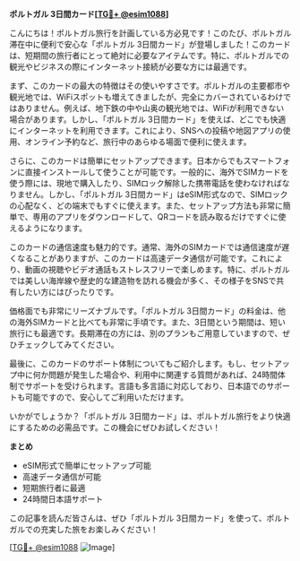 **ポルトガル 3日間カード[[TG💪+ @esim1088](https://t.me/s/esim1088)]**

こんにちは！ポルトガル旅行を計画している方必見です！このたび、ポルトガル滞在中に便利で安心な「ポルトガル 3日間カード」が登場しました！このカードは、短期間の旅行者にとって絶対に必要なアイテムです。特に、ポルトガルでの観光やビジネスの際にインターネット接続が必要な方には最適です。

まず、このカードの最大の特徴はその使いやすさです。ポルトガルの主要都市や観光地では、WiFiスポットも増えてきましたが、完全にカバーされているわけではありません。例えば、地下鉄の中や山奥の観光地では、WiFiが利用できない場合があります。しかし、「ポルトガル 3日間カード」を使えば、どこでも快適にインターネットを利用できます。これにより、SNSへの投稿や地図アプリの使用、オンライン予約など、旅行中のあらゆる場面で便利に使えます。

さらに、このカードは簡単にセットアップできます。日本からでもスマートフォンに直接インストールして使うことが可能です。一般的に、海外でSIMカードを使う際には、現地で購入したり、SIMロック解除した携帯電話を使わなければなりません。しかし、「ポルトガル 3日間カード」はeSIM形式なので、SIMロックの心配なく、どの端末でもすぐに使えます。また、セットアップ方法も非常に簡単で、専用のアプリをダウンロードして、QRコードを読み取るだけですぐに使えるようになります。

このカードの通信速度も魅力的です。通常、海外のSIMカードでは通信速度が遅くなることがありますが、このカードは高速データ通信が可能です。これにより、動画の視聴やビデオ通話もストレスフリーで楽しめます。特に、ポルトガルでは美しい海岸線や歴史的な建造物を訪れる機会が多く、その様子をSNSで共有したい方にはぴったりです。

価格面でも非常にリーズナブルです。「ポルトガル 3日間カード」の料金は、他の海外SIMカードと比べても非常に手頃です。また、3日間という期間は、短い旅行にも最適です。長期滞在の方には、別のプランもご用意していますので、ぜひチェックしてみてください。

最後に、このカードのサポート体制についてもご紹介します。もし、セットアップ中に何か問題が発生した場合や、利用中に関連する質問があれば、24時間体制でサポートを受けられます。言語も多言語に対応しており、日本語でのサポートも可能ですので、安心してご利用いただけます。

いかがでしょうか？「ポルトガル 3日間カード」は、ポルトガル旅行をより快適にするための必需品です。この機会にぜひお試しください！

**まとめ**
- eSIM形式で簡単にセットアップ可能
- 高速データ通信が可能
- 短期旅行者に最適
- 24時間日本語サポート

この記事を読んだ皆さんは、ぜひ「ポルトガル 3日間カード」を使って、ポルトガルでの充実した旅をお楽しみください！

[[TG💪+ @esim1088](https://t.me/s/esim1088) ![Image](https://i.postimg.cc/Y0z9fWf4/image.png)]